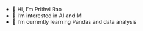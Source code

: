 - 👋 Hi, I’m Prithvi Rao
- 👀 I’m interested in AI and Ml
- 🌱 I’m currently learning Pandas and data analysis

<!---
Broccoli201/Broccoli201 is a ✨ special ✨ repository because its `README.md` (this file) appears on your GitHub profile.
You can click the Preview link to take a look at your changes.
--->
